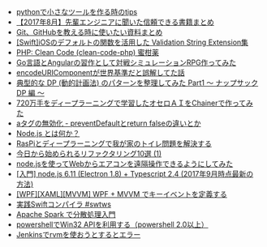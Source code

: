 - [pythonで小さなツールを作る時のtips](http://qiita.com/m_mizutani/items/c48f67f871d1d41ff4b9)
- [【2017年8月】先輩エンジニアに聞いた信頼できる書籍まとめ](http://qiita.com/maimax/items/c5ac541be1d475c012cf)
- [Git、GitHubを教える時に使いたい資料まとめ](http://qiita.com/yuyakato/items/41751848add5dfd5289c)
- [[Swift]iOSのデフォルトの関数を活用した Validation String Extension集](http://qiita.com/H_Crane/items/e784a5f7c4fb5e6470e6)
- [PHP: Clean Code (clean-code-php) 蜜柑薬](http://qiita.com/tadsan/items/c47eb327684530721e8a)
- [Go言語とAngularの習作として対戦シミュレーションRPG作ってみた](http://qiita.com/laineus/items/992dd0b92a0cd2649c52)
- [encodeURIComponentが世界基準だと誤解してた話](http://qiita.com/shibukawa/items/c0730092371c0e243f62)
- [典型的な DP (動的計画法) のパターンを整理してみた Part1 ～ ナップサック DP 編 ～](http://qiita.com/drken/items/a5e6fe22863b7992efdb)
- [720万手をディープラーニングで学習したオセロＡＩをChainerで作ってみた](http://qiita.com/Matchlab/items/a314b2ad10fc31536a47)
- [aタグの無効化 - preventDefaultとreturn falseの違いとか](http://qiita.com/mwtonbel/items/f3c6e2373c348ea74b19)
- [Node.js とは何か？](http://qiita.com/kobalab/items/e0c2a3d5a9f4c172bad0)
- [RasPiとディープラーニングで我が家のトイレ問題を解決する](http://qiita.com/kazunori279/items/bb58f0b3095f3c65b2a1)
- [今日から始められるリファクタリング10選 (1)](http://qiita.com/nunulk/items/2323b0c30a2cbe5fdb0c)
- [node.jsを使ってWebからエアコンを遠隔操作できるようにしてみた](http://qiita.com/suzumi/items/43d0f68bfa0b1b34942d)
- [[入門] node.js 6.11 (Electron 1.8) + Typescript 2.4 (2017年9月時点最新の方法)](http://qiita.com/leetmikeal/items/c7b9b6669a16e7ef6eb0)
- [[WPF][XAML][MVVM] WPF + MVVM でキーイベントを定義する](http://qiita.com/koara-local/items/02d214f0b6fbf26866ec)
- [実践Swiftコンパイラ #swtws](http://qiita.com/rintaro/items/e762d2a52c26a0be9fdc)
- [Apache Spark で分散処理入門](http://qiita.com/Hiroki11x/items/4f5129094da4c91955bc)
- [powershellでWin32 APIを利用する（powershell 2.0以上）](http://qiita.com/y-takano/items/cb752ad6a10e550ec92f)
- [Jenkinsでrvmを使おうとするとエラー](http://qiita.com/h7kayama/items/318618c1863e866457cb)
